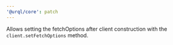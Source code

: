 ```yaml
---
'@urql/core': patch
---
```


Allows setting the fetchOptions after client construction with the `client.setFetchOptions` method.
